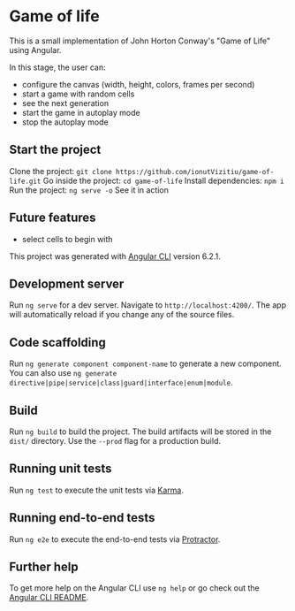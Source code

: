 # Game of life

This is a small implementation of John Horton Conway's "Game of Life" using Angular.

In this stage, the user can:
- configure the canvas (width, height, colors, frames per second)
- start a game with random cells
- see the next generation
- start the game in autoplay mode
- stop the autoplay mode


## Start the project
Clone the project: `git clone https://github.com/ionutVizitiu/game-of-life.git`
Go inside the project: `cd game-of-life`
Install dependencies: `npm i`
Run the project: `ng serve -o`
See it in action

## Future features
- select cells to begin with

This project was generated with [Angular CLI](https://github.com/angular/angular-cli) version 6.2.1.

## Development server

Run `ng serve` for a dev server. Navigate to `http://localhost:4200/`. The app will automatically reload if you change any of the source files.

## Code scaffolding

Run `ng generate component component-name` to generate a new component. You can also use `ng generate directive|pipe|service|class|guard|interface|enum|module`.

## Build

Run `ng build` to build the project. The build artifacts will be stored in the `dist/` directory. Use the `--prod` flag for a production build.

## Running unit tests

Run `ng test` to execute the unit tests via [Karma](https://karma-runner.github.io).

## Running end-to-end tests

Run `ng e2e` to execute the end-to-end tests via [Protractor](http://www.protractortest.org/).

## Further help

To get more help on the Angular CLI use `ng help` or go check out the [Angular CLI README](https://github.com/angular/angular-cli/blob/master/README.md).
